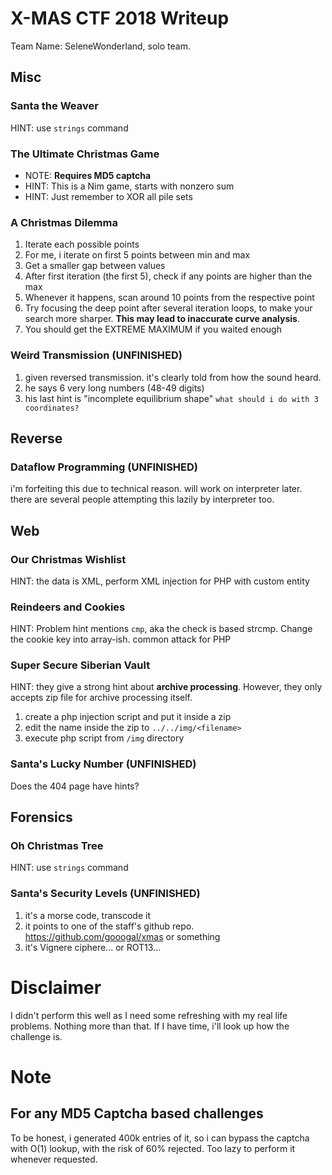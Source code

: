 # X-MAS CTF 2018 Writeup
Team Name: SeleneWonderland, solo team.

## Misc
### Santa the Weaver
  HINT: use `strings` command

### The Ultimate Christmas Game
  - NOTE: **Requires MD5 captcha**
  - HINT: This is a Nim game, starts with nonzero sum
  - HINT: Just remember to XOR all pile sets

### A Christmas Dilemma
  1. Iterate each possible points
  2. For me, i iterate on first 5 points between min and max
  3. Get a smaller gap between values
  4. After first iteration (the first 5), check if any points are higher than the max
  5. Whenever it happens, scan around 10 points from the respective point
  6. Try focusing the deep point after several iteration loops, to make your search more sharper.
     **This may lead to inaccurate curve analysis**.
  99. You should get the EXTREME MAXIMUM if you waited enough

### Weird Transmission (UNFINISHED)
  1. given reversed transmission. it's clearly told from how the sound heard.
  2. he says 6 very long numbers (48-49 digits)
  3. his last hint is "incomplete equilibrium shape"
  `what should i do with 3 coordinates?`

## Reverse
### Dataflow Programming (UNFINISHED)
  i'm forfeiting this due to technical reason. will work on interpreter later.
  there are several people attempting this lazily by interpreter too.

## Web
### Our Christmas Wishlist
  HINT: the data is XML, perform XML injection for PHP with custom entity

### Reindeers and Cookies
  HINT: Problem hint mentions `cmp`, aka the check is based strcmp.
  Change the cookie key into array-ish. common attack for PHP

### Super Secure Siberian Vault
  HINT: they give a strong hint about **archive processing**. However, they only accepts zip file for archive processing itself.
  1. create a php injection script and put it inside a zip
  2. edit the name inside the zip to `../../img/<filename>`
  3. execute php script from `/img` directory

### Santa's Lucky Number (UNFINISHED)
  Does the 404 page have hints?

## Forensics
### Oh Christmas Tree
  HINT: use `strings` command

### Santa's Security Levels (UNFINISHED)
  1. it's a morse code, transcode it
  2. it points to one of the staff's github repo. https://github.com/gooogal/xmas or something
  3. it's Vignere ciphere... or ROT13...

# Disclaimer
I didn't perform this well as I need some refreshing with my real life problems. Nothing more than that. If I have time, i'll look up how the challenge is.

# Note
## For any MD5 Captcha based challenges
  To be honest, i generated 400k entries of it, so i can bypass the captcha with O(1) lookup, with the risk of 60% rejected.
  Too lazy to perform it whenever requested.
